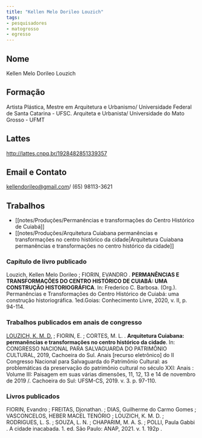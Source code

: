 ```yaml
---
title: "Kellen Melo Dorileo Louzich"
tags: 
- pesquisadores
- matogrosso
- egresso
---
```


## Nome
Kellen Melo Dorileo Louzich
## Formação
Artista Plástica, Mestre em Arquitetura e Urbanismo/ Universidade Federal de Santa Catarina - UFSC. Arquiteta e Urbanista/ Universidade do Mato Grosso - UFMT
## Lattes
http://lattes.cnpq.br/1928482851339357
## Email e Contato
[kellendorileo@gmail.com](mailto:kellendorileo@gmail.com)/ (65) 98113-3621
## Trabalhos
- [[notes/Produções/Permanências e transformações do Centro Histórico de Cuiabá]]
- [[notes/Produções/Arquitetura Cuiabana permanências e transformações no centro histórico da cidade|Arquitetura Cuiabana permanências e transformações no centro histórico da cidade]]

### Capítulo de livro publicado

Louzich, Kellen Melo Dorileo ; FIORIN, EVANDRO . **PERMANÊNCIAS E TRANSFORMAÇÕES DO CENTRO HISTÓRICO DE CUIABÁ: UMA CONSTRUÇÃO HISTORIOGRÁFICA**. In: Frederico C. Barbosa. (Org.). Permanências e Transformações do Centro Histórico de Cuiabá: uma construção historiográfica. 1ed.Goias: Conhecimento Livre, 2020, v. II, p. 94-114.

 
### Trabalhos publicados em anais de congresso

[LOUZICH, K. M. D.](http://lattes.cnpq.br/1928482851339357) ; FIORIN, E. ; CORTES, M. L. . **Arquitetura Cuiabana: permanências e transformações no centro histórico da cidade**. In: CONGRESSO NACIONAL PARA SALVAGUARDA DO PATRIMÔNIO CULTURAL, 2019, Cachoeira do Sul. Anais [recurso eletrônico] do II Congresso Nacional para Salvaguarda do Patrimônio Cultural: as problemáticas da preservação do patrimônio cultural no século XXI: Anais : Volume III: Paisagem em suas várias dimensões, 11, 12, 13 e 14 de novembro de 2019 /. Cachoeira do Sul: UFSM-CS, 2019. v. 3. p. 97-110.

### Livros publicados

FIORIN, Evandro ; FREITAS, Djonathan. ; DIAS, Guilherme do Carmo Gomes ; VASCONCELOS, HEBER MACEL TENÓRIO ; LOUZICH, K. M. D. ; RODRIGUES, L. S. ; SOUZA, L. N. ; CHAPARIM, M. A. S. ; POLLI, Paula Gabbi . A cidade inacabada. 1. ed. São Paulo: ANAP, 2021. v. 1. 192p .
